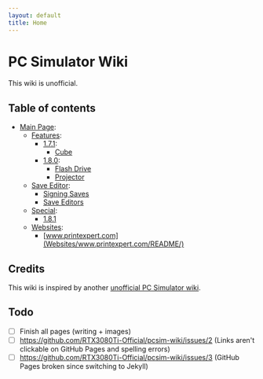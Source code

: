```yaml
---
layout: default
title: Home
---
```


# PC Simulator Wiki
This wiki is unofficial.

<!-- Removed since switched to Jekyll.
> IMPORTANT!\
> This repo might change from GitHub Flavored Markdown to HTML Markdown (using a CDN). The old Markdown version will still be available.
-->

## Table of contents

<!--
```
╔
║
║
╠═══ Save Editor
║          ║
║          ╚ Signing saves
```
-->

- [Main Page](#):
  - [Features](Features/README/):
    - [1.7.1](Features/1.7.1/README/):
      - [Cube](Features/1.7.1/Cube/README/)
    - [1.8.0](Features/1.8.0/README/):
      - [Flash Drive](Features/1.8.0/Flash-Drive/README/)
      - [Projector](Features/1.8.0/Projector/README/)
  - [Save Editor](#):
    - [Signing Saves](Save-Editor/Signing-Saves/README/)
    - [Save Editors](Save-Editor/Save-Editors/README/)
  - [Special](Special/README/):
    - [1.8.1](Special/1.8.1/README/)
  - [Websites](#):
    - [www.printexpert.com](Websites/www.printexpert.com/README/)

## Credits
This wiki is inspired by another [unofficial PC Simulator wiki](https://pcsimulator.miraheze.org/wiki/Main_Page).

## Todo
- [ ] Finish all pages (writing + images)
- [ ] https://github.com/RTX3080Ti-Official/pcsim-wiki/issues/2 (Links aren't clickable on GitHub Pages and spelling errors)
- [ ] https://github.com/RTX3080Ti-Official/pcsim-wiki/issues/3 (GitHub Pages broken since switching to Jekyll)
